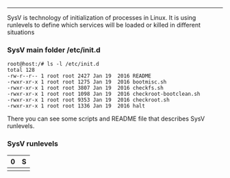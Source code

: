 ***
SysV is technology of initialization of processes in Linux.
It is using runlevels to define which services will be loaded or killed in different situations

### SysV main folder /etc/init.d

```
root@host:/# ls -l /etc/init.d
total 128
-rw-r--r-- 1 root root 2427 Jan 19  2016 README
-rwxr-xr-x 1 root root 1275 Jan 19  2016 bootmisc.sh
-rwxr-xr-x 1 root root 3807 Jan 19  2016 checkfs.sh
-rwxr-xr-x 1 root root 1098 Jan 19  2016 checkroot-bootclean.sh
-rwxr-xr-x 1 root root 9353 Jan 19  2016 checkroot.sh
-rwxr-xr-x 1 root root 1336 Jan 19  2016 halt
```
There you can see some scripts and README file that describes SysV runlevels.

### SysV runlevels
|0|S
|-|-|
| | |